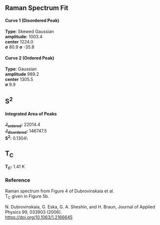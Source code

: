 ## Raman Spectrum Fit

#### Curve 1 (Disordered Peak)
**Type**: Skewed Gaussian\
**amplitude:** 1003.4\
**center** 1224.0\
**σ** 80.9
**σ** -35.8


#### Curve 2 (Ordered Peak)
**Type**: Gaussian\
**amplitude** 989.2\
**center** 1305.5\
**σ** 9.9


## S<sup>2</sup>

#### Integrated Area of Peaks
**J<sub>ordered</sub>:** 22014.4\
**J<sub>disordered</sub>:** 146747.5\
**S<sup>2</sup>:** 0.1304\

## T<sub>C</sub>
**T<sub>C</sub>:**  1.41 K


### Reference
Raman spectrum from Figure 4 of Dubrovinskaia et al.\
T<sub>C</sub> given in Figure 5b.


N. Dubrovinskaia, G. Eska, G. A. Sheshin, and H. Braun, Journal of Applied Physics 99, 033903 (2006).\
https://doi.org/10.1063/1.2166645
